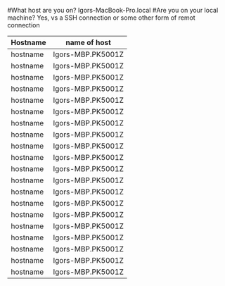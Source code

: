 #What host are you on?
Igors-MacBook-Pro.local
#Are you on your local machine?
Yes, vs a SSH connection or some other form of remot connection

| Hostname | name of host|
|---------|------------|
| hostname|  Igors-MBP.PK5001Z |
| hostname|  Igors-MBP.PK5001Z |
| hostname|  Igors-MBP.PK5001Z |
| hostname|  Igors-MBP.PK5001Z |
| hostname|  Igors-MBP.PK5001Z |
| hostname|  Igors-MBP.PK5001Z |
| hostname|  Igors-MBP.PK5001Z |
| hostname|  Igors-MBP.PK5001Z |
| hostname|  Igors-MBP.PK5001Z |
| hostname|  Igors-MBP.PK5001Z |
| hostname|  Igors-MBP.PK5001Z |
| hostname|  Igors-MBP.PK5001Z |
| hostname|  Igors-MBP.PK5001Z |
| hostname|  Igors-MBP.PK5001Z |
| hostname|  Igors-MBP.PK5001Z |
| hostname|  Igors-MBP.PK5001Z |
| hostname|  Igors-MBP.PK5001Z |
| hostname|  Igors-MBP.PK5001Z |
| hostname|  Igors-MBP.PK5001Z |
| hostname|  Igors-MBP.PK5001Z |


